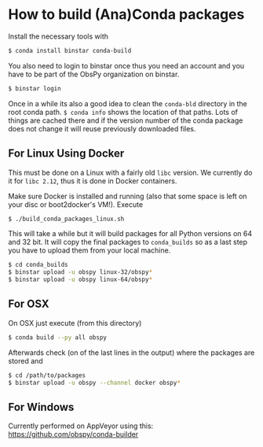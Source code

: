 # How to build (Ana)Conda packages

Install the necessary tools with

```bash
$ conda install binstar conda-build
```

You also need to login to binstar once thus you need an account and you have to be part of the ObsPy organization on binstar.

```bash
$ binstar login
```

Once in a while its also a good idea to clean the `conda-bld` directory in the root conda path. `$ conda info` shows the location of that paths. Lots of things are cached there and if the version number of the conda package does not change it will reuse previously downloaded files.


## For Linux Using Docker

This must be done on a Linux with a fairly old `libc` version. We currently do it for `libc 2.12`, thus it is done in Docker containers.

Make sure Docker is installed and running (also that some space is left on your disc or boot2docker's VM!). Execute

```bash
$ ./build_conda_packages_linux.sh
```

This will take a while but it will build packages for all Python versions on 64 and 32 bit. It will copy the final packages to `conda_builds` so as a last step you have to upload them from your local machine.

```bash
$ cd conda_builds
$ binstar upload -u obspy linux-32/obspy*
$ binstar upload -u obspy linux-64/obspy*
```

## For OSX

On OSX just execute (from this directory)

```bash
$ conda build --py all obspy
```

Afterwards check (on of the last lines in the output) where the packages are stored and

```bash
$ cd /path/to/packages
$ binstar upload -u obspy --channel docker obspy*
```

## For Windows

Currently performed on AppVeyor using this: https://github.com/obspy/conda-builder
